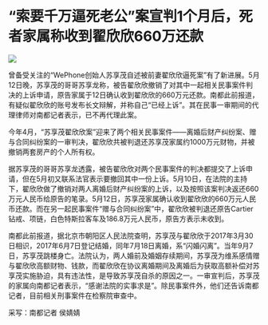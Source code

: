 # “索要千万逼死老公”案宣判1个月后，死者家属称收到翟欣欣660万还款

![](https://inews.gtimg.com/om_bt/OujOZPsEVIJb_podyeB9xfOcD_70XRgwxIiVwbaeza8BwAA/1000)

曾备受关注的“WePhone创始人苏享茂自述被前妻翟欣欣逼死案”有了新进展。5月12日晚，苏享茂的哥哥苏享龙称，被告翟欣欣撤销了对其中一起相关民事案件判决的上诉申请，原告家属于12日确认收到翟欣欣的660万元还款。南都此前报道，有疑似翟欣欣的账号发布长文辩解，并称自己“已经上诉”。其在民事一审期间的代理律师对南都记者表示，已不再代理此案。

今年4月，“苏享茂翟欣欣案”迎来了两个相关民事案件——离婚后财产纠纷案、赠与合同纠纷案的一审判决，翟欣欣共被判退还苏享茂家属约1000万元财物，并被撤销两套房产的个人所有权。

据苏享茂的哥哥苏享龙透露，被告翟欣欣对两个民事案件的判决都提交了上诉申请，但在5月初又联系法官表示要撤回其中一份上诉。5月10日，在法院的主持下，翟欣欣做了撤销对两人离婚后财产纠纷案的上诉，以及按照该案判决返还660万元人民币给原告的笔录。5月12日，苏享茂家属确认收到翟欣欣的660万元人民币还款。而在另一起民事案件“赠与合同纠纷案”中，翟欣欣被判退还原告Cartier钻戒、项链，白色特斯拉客车及186.8万元人民币，原告方表示未收到。

南都此前报道，据北京市朝阳区人民法院查明，苏享茂与翟欣欣于2017年3月30日相识，2017年6月7日登记结婚，同年7月18日离婚，系“闪婚闪离”。当年9月7日，苏享茂跳楼身亡。法院认为，两人婚前及婚姻存续期间，苏享茂为维系感情赠与翟欣欣高额财物、钱款，而翟欣欣在协议离婚期间及离婚后为获取高额补偿对苏享茂实施胁迫，具有违法性，是导致苏享茂自杀的原因之一。一审宣判后，苏享茂的家属向南都记者表示，“感谢法院的实事求是”。除民事案件外，他们还告诉南都记者，目前相关刑事案件在检察院审查中。

采写：南都记者 侯婧婧

